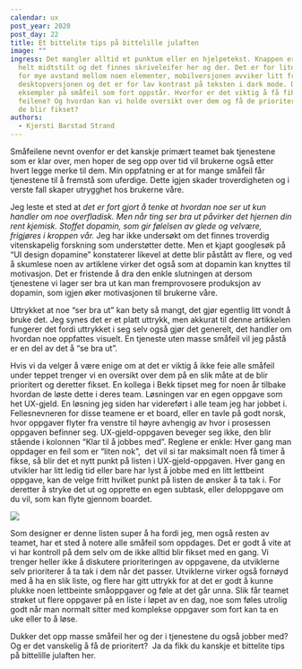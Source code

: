 ```yaml
---
calendar: ux
post_year: 2020
post_day: 22
title: Et bittelite tips på bittelille julaften
image: ""
ingress: Det mangler alltid et punktum eller en hjelpetekst. Knappen er ikke
  helt midtstilt og det finnes skriveleifer her og der. Det er for lite eller
  for mye avstand mellom noen elementer, mobilversjonen avviker litt fra
  desktopversjonen og det er for lav kontrast på teksten i dark mode. Dette er
  eksempler på småfeil som fort oppstår. Hvorfor er det viktig å få fikset disse
  feilene? Og hvordan kan vi holde oversikt over dem og få de prioritert slik at
  de blir fikset?
authors:
  - Kjersti Barstad Strand
---
```

Småfeilene nevnt ovenfor er det kanskje primært teamet bak tjenestene som er klar over, men hoper de seg opp over tid vil brukerne også etter hvert legge merke til dem. Min oppfatning er at for mange småfeil får tjenestene til å fremstå som uferdige. Dette igjen skader troverdigheten og i verste fall skaper utrygghet hos brukerne våre. 

Jeg leste et sted at *det er fort gjort å tenke at hvordan noe ser ut kun handler om noe overfladisk. Men når ting ser bra ut påvirker det hjernen din rent kjemisk. Stoffet dopamin, som gir følelsen av glede og velvære, frigjøres i kroppen vår.* Jeg har ikke undersøkt om det finnes troverdig vitenskapelig forskning som understøtter dette. Men et kjapt googlesøk på “UI design dopamine” konstaterer likevel at dette blir påstått av flere, og ved å skumlese noen av artiklene virker det også som at dopamin kan knyttes til motivasjon. Det er fristende å dra den enkle slutningen at dersom tjenestene vi lager ser bra ut kan man fremprovosere produksjon av dopamin, som igjen øker motivasjonen til brukerne våre. 

Uttrykket at noe “ser bra ut” kan bety så mangt, det gjør egentlig litt vondt å bruke det. Jeg synes det er et platt uttrykk, men akkurat til denne artikkelen fungerer det fordi uttrykket i seg selv også gjør det generelt, det handler om hvordan noe oppfattes visuelt. En tjeneste uten masse småfeil vil jeg påstå er en del av det å “se bra ut”. 

Hvis vi da velger å være enige om at det er viktig å ikke feie alle småfeil under teppet trenger vi en oversikt over dem på en slik måte at de blir prioritert og deretter fikset. En kollega i Bekk tipset meg for noen år tilbake hvordan de løste dette i deres team. Løsningen var en egen oppgave som het UX-gjeld. En løsning jeg siden har videreført i alle team jeg har jobbet i. Fellesnevneren for disse teamene er et board, eller en tavle på godt norsk, hvor oppgaver flyter fra venstre til høyre avhengig av hvor i prosessen oppgaven befinner seg. UX-gjeld-oppgaven beveger seg ikke, den blir stående i kolonnen “Klar til å jobbes med”. Reglene er enkle: Hver gang man oppdager en feil som er “liten nok”,  det vil si tar maksimalt noen få timer å fikse, så blir det et nytt punkt på listen i UX-gjeld-oppgaven. Hver gang en utvikler har litt ledig tid eller bare har lyst å jobbe med en litt lettbeint oppgave, kan de velge fritt hvilket punkt på listen de ønsker å ta tak i. For deretter å stryke det ut og opprette en egen subtask, eller deloppgave om du vil, som kan flyte gjennom boardet. 

![](https://i.imgur.com/VcLp7OF.png)

Som designer er denne listen super å ha fordi jeg, men også resten av teamet, har et sted å notere alle småfeil som oppdages. Det er godt å vite at vi har kontroll på dem selv om de ikke alltid blir fikset med en gang. Vi trenger heller ikke å diskutere prioriteringen av oppgavene, da utviklerne selv prioriterer å ta tak i dem når det passer. Utviklerne virker også fornøyd med å ha en slik liste, og flere har gitt uttrykk for at det er godt å kunne plukke noen lettbeinte småoppgaver og føle at det går unna. Slik får teamet strøket ut flere oppgaver på en liste i løpet av en dag, noe som føles utrolig godt når man normalt sitter med komplekse oppgaver som fort kan ta en uke eller to å løse. 

Dukker det opp masse småfeil her og der i tjenestene du også jobber med? Og er det vanskelig å få de prioritert?  Ja da fikk du kanskje et bittelite tips på bittelille julaften her.